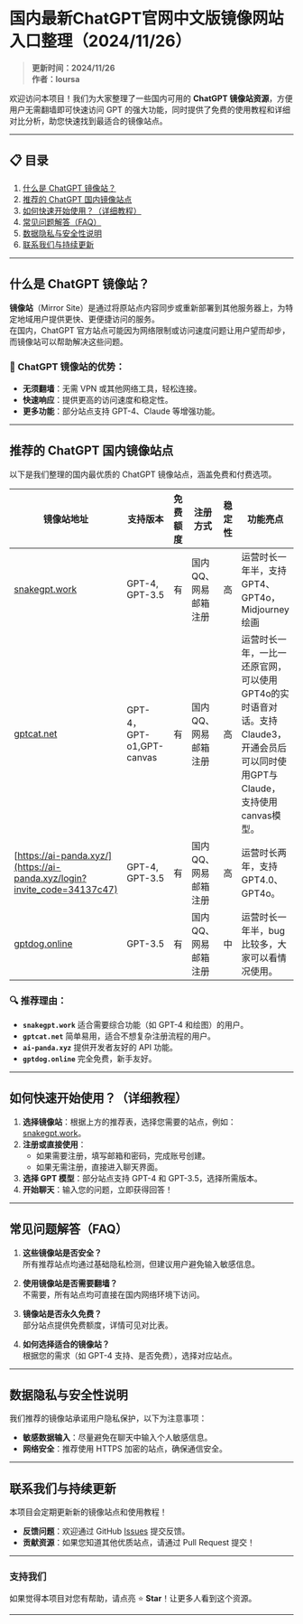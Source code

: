 # 国内最新ChatGPT官网中文版镜像网站入口整理（2024/11/26）

> **更新时间：2024/11/26**  
> **作者：loursa**

欢迎访问本项目！我们为大家整理了一些国内可用的 **ChatGPT 镜像站资源**，方便用户无需翻墙即可快速访问 GPT 的强大功能，同时提供了免费的使用教程和详细对比分析，助您快速找到最适合的镜像站点。

---

## 📋 目录
1. [什么是 ChatGPT 镜像站？](#什么是-chatgpt-镜像站)
2. [推荐的 ChatGPT 国内镜像站点](#推荐的-chatgpt-国内镜像站点)
3. [如何快速开始使用？（详细教程）](#如何快速开始使用详细教程)
4. [常见问题解答（FAQ）](#常见问题解答faq)
5. [数据隐私与安全性说明](#数据隐私与安全性说明)
6. [联系我们与持续更新](#联系我们与持续更新)

---

## 什么是 ChatGPT 镜像站？

**镜像站**（Mirror Site）是通过将原站点内容同步或重新部署到其他服务器上，为特定地域用户提供更快、更便捷访问的服务。  
在国内，ChatGPT 官方站点可能因为网络限制或访问速度问题让用户望而却步，而镜像站可以帮助解决这些问题。

### 🌟 ChatGPT 镜像站的优势：
- **无须翻墙**：无需 VPN 或其他网络工具，轻松连接。
- **快速响应**：提供更高的访问速度和稳定性。
- **更多功能**：部分站点支持 GPT-4、Claude 等增强功能。

---

## 推荐的 ChatGPT 国内镜像站点

以下是我们整理的国内最优质的 ChatGPT 镜像站点，涵盖免费和付费选项。

| 镜像站地址           | 支持版本       | 免费额度   | 注册方式       | 稳定性 | 功能亮点 |
|----------------------|---------------|-----------|---------------|-------|---------|
| [snakegpt.work](https://snakegpt.work) | GPT-4, GPT-3.5 | 有 | 国内QQ、网易邮箱注册 | 高     | 运营时长一年半，支持GPT4、GPT4o，Midjourney绘画 |
| [gptcat.net](https://gptcat.net)      | GPT-4，GPT-o1,GPT-canvas        | 有 | 国内QQ、网易邮箱注册     | 高     | 运营时长一年，一比一还原官网，可以使用GPT4o的实时语音对话。支持Claude3，开通会员后可以同时使用GPT与Claude，支持使用canvas模型。 |
| [https://ai-panda.xyz/](https://ai-panda.xyz/login?invite_code=34137c47)  | GPT-4, GPT-3.5 | 有 | 国内QQ、网易邮箱注册 | 高     | 运营时长两年，支持GPT4.0、GPT4o。 |
| [gptdog.online](https://gptdog.online) | GPT-3.5      | 有 | 国内QQ、网易邮箱注册     | 中     | 运营时长一年半，bug比较多，大家可以看情况使用。 |

### 🔍 推荐理由：
- **`snakegpt.work`** 适合需要综合功能（如 GPT-4 和绘图）的用户。
- **`gptcat.net`** 简单易用，适合不想复杂注册流程的用户。
- **`ai-panda.xyz`** 提供开发者友好的 API 功能。
- **`gptdog.online`** 完全免费，新手友好。


---

## 如何快速开始使用？（详细教程）

1. **选择镜像站**：根据上方的推荐表，选择您需要的站点，例如：[snakegpt.work](https://snakegpt.work)。
2. **注册或直接使用**：
   - 如果需要注册，填写邮箱和密码，完成账号创建。
   - 如果无需注册，直接进入聊天界面。
3. **选择 GPT 模型**：部分站点支持 GPT-4 和 GPT-3.5，选择所需版本。
4. **开始聊天**：输入您的问题，立即获得回答！


---

## 常见问题解答（FAQ）

1. **这些镜像站是否安全？**  
   所有推荐站点均通过基础隐私检测，但建议用户避免输入敏感信息。

2. **使用镜像站是否需要翻墙？**  
   不需要，所有站点均可直接在国内网络环境下访问。

3. **镜像站是否永久免费？**  
   部分站点提供免费额度，详情可见对比表。

4. **如何选择适合的镜像站？**  
   根据您的需求（如 GPT-4 支持、是否免费），选择对应站点。

---

## 数据隐私与安全性说明

我们推荐的镜像站承诺用户隐私保护，以下为注意事项：
- **敏感数据输入**：尽量避免在聊天中输入个人敏感信息。
- **网络安全**：推荐使用 HTTPS 加密的站点，确保通信安全。

---

## 联系我们与持续更新

本项目会定期更新新的镜像站点和使用教程！  
- **反馈问题**：欢迎通过 GitHub [Issues](https://github.com/your-repo/issues) 提交反馈。
- **贡献资源**：如果您知道其他优质站点，请通过 Pull Request 提交！

---

### 支持我们
如果觉得本项目对您有帮助，请点亮 ⭐ **Star**！让更多人看到这个资源。

---

